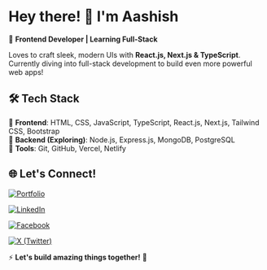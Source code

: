 # Hey there! 👋 I'm Aashish

🚀 **Frontend Developer | Learning Full-Stack**

Loves to craft sleek, modern UIs with **React.js, Next.js & TypeScript**. Currently diving into full-stack development to build even more powerful web apps!

## 🛠️ Tech Stack

🔹 **Frontend**: HTML, CSS, JavaScript, TypeScript, React.js, Next.js, Tailwind CSS, Bootstrap  
🔹 **Backend (Exploring)**: Node.js, Express.js, MongoDB, PostgreSQL  
🔹 **Tools**: Git, GitHub, Vercel, Netlify


## 🌐 Let's Connect!
[![Portfolio](https://img.shields.io/badge/🧑‍💻-Portfolio-blue?style=for-the-badge)](https://www.aashishneupane.com.np/) 

[![LinkedIn](https://img.shields.io/badge/LinkedIn-0A66C2?style=for-the-badge&logo=linkedin&logoColor=white)](https://www.linkedin.com/in/aashis-neupane-1a8050327/)

[![Facebook](https://img.shields.io/badge/-Facebook-1877F2?style=for-the-badge&logo=Facebook&logoColor=white)](https://www.facebook.com/aashish.neupane.719) 

[![X (Twitter)](https://img.shields.io/badge/-X-000000?style=for-the-badge&logo=X&logoColor=white)](https://x.com/Aashis_19)



⚡ **Let's build amazing things together!** 🚀
